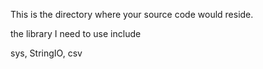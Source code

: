 This is the directory where your source code would reside.

the library I need to use include

sys, StringIO, csv

